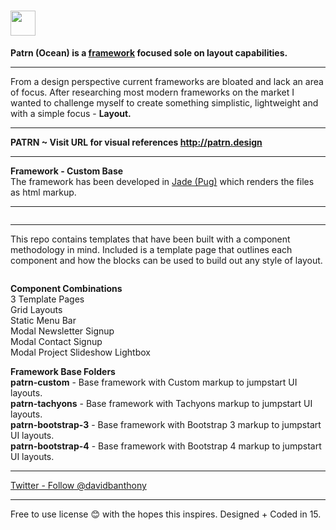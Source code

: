 # <a href="http://patrn.design/" target="_blank"><img src="http://patrn.design/patrn-ocean/patrn-custom/html/assets/images/patrn-logo.svg" height="40" alt=""></a>

<p><b>Patrn (Ocean) is a <a href="https://en.wikipedia.org/wiki/CSS_frameworks" target="_blank">framework</a> focused sole on layout capabilities.</b></p>

<hr>

<p>From a design perspective current frameworks are bloated and lack an area of focus. After researching most modern frameworks on the market I wanted to challenge myself to create something simplistic, lightweight and with a simple focus - <b>Layout.</b></p>

<hr>

<b>PATRN ~ Visit URL for visual references http://patrn.design</b>

<hr>

<p><b>Framework - Custom Base</b><br>The framework has been developed in <a href="https://pugjs.org/api/getting-started.html" target="_blank">Jade (Pug)</a> which renders the files as html markup.</p>

<hr>

<a href="http://patrn.design" target="_blank"><img src="http://patrn.design/patrn-ocean/patrn-custom/html/assets/images/patrn-angle-1.1.jpg" alt=""></a>

<hr>

<p>This repo contains templates that have been built with a component methodology in mind. Included is a template page that outlines each component and how the blocks can be used to build out any style of layout.</p>

<p><a href="http://patrn.design" target="_blank"><img src="http://patrn.design/patrn-ocean/patrn-custom/html/assets/images/patrn-angle-1.2.jpg" alt=""></a></p>

<p><b>Component Combinations</b><br>
3 Template Pages<br>
Grid Layouts<br>
Static Menu Bar<br>
Modal Newsletter Signup<br>
Modal Contact Signup<br>
Modal Project Slideshow Lightbox</p>

<p><b>Framework Base Folders</b><br>
<b>patrn-custom</b> - Base framework with Custom markup to jumpstart UI layouts.<br>
<b>patrn-tachyons</b> - Base framework with Tachyons markup to jumpstart UI layouts.<br>
<b>patrn-bootstrap-3</b> - Base framework with Bootstrap 3 markup to jumpstart UI layouts.<br>
<b>patrn-bootstrap-4</b> - Base framework with Bootstrap 4 markup to jumpstart UI layouts.</p>

<hr>

<a href="https://twitter.com/davidbanthony" class="twitter-follow-button" data-show-count="false">Twitter - Follow @davidbanthony</a>

<hr>

<p>Free to use license 😊  with the hopes this inspires. Designed + Coded in 15.</p>

